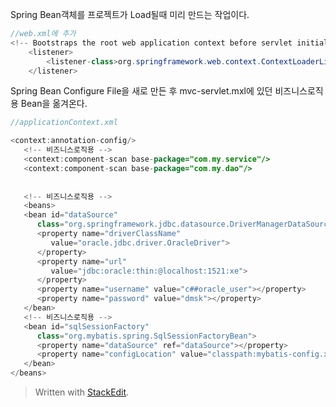 
Spring Bean객체를 프로젝트가 Load될때 미리 만드는 작업이다.

```java
//web.xml에 추가
<!-- Bootstraps the root web application context before servlet initialization -->
	<listener>
		<listener-class>org.springframework.web.context.ContextLoaderListener</listener-class>
	</listener>
```

Spring Bean Configure File을 새로 만든 후 
mvc-servlet.mxl에 있던 비즈니스로직용 Bean을 옮겨온다.
```java
//applicationContext.xml

<context:annotation-config/>
   <!-- 비즈니스로직용 -->
   <context:component-scan base-package="com.my.service"/>
   <context:component-scan base-package="com.my.dao"/>
   
   
   <!-- 비즈니스로직용 -->
   <beans>
   <bean id="dataSource"
      class="org.springframework.jdbc.datasource.DriverManagerDataSource">
      <property name="driverClassName"
         value="oracle.jdbc.driver.OracleDriver">
      </property>
      <property name="url"
         value="jdbc:oracle:thin:@localhost:1521:xe">
      </property>
      <property name="username" value="c##oracle_user"></property>
      <property name="password" value="dmsk"></property>
   </bean>
   <!-- 비즈니스로직용 -->
   <bean id="sqlSessionFactory"
      class="org.mybatis.spring.SqlSessionFactoryBean">
      <property name="dataSource" ref="dataSource"></property>
      <property name="configLocation" value="classpath:mybatis-config.xml"/>
   </bean>
</beans>
```
> Written with [StackEdit](https://stackedit.io/).
<!--stackedit_data:
eyJoaXN0b3J5IjpbLTUxNjA2NzA4NiwtMjAxMjgyMTEwNl19
-->